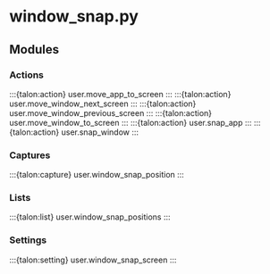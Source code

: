 # window_snap.py

## Modules

### Actions

:::{talon:action} user.move_app_to_screen
:::
:::{talon:action} user.move_window_next_screen
:::
:::{talon:action} user.move_window_previous_screen
:::
:::{talon:action} user.move_window_to_screen
:::
:::{talon:action} user.snap_app
:::
:::{talon:action} user.snap_window
:::

### Captures

:::{talon:capture} user.window_snap_position
:::

### Lists

:::{talon:list} user.window_snap_positions
:::

### Settings

:::{talon:setting} user.window_snap_screen
:::
